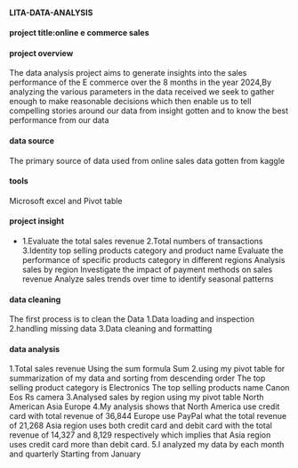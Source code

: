 #### LITA-DATA-ANALYSIS
#### project title:online e commerce sales

#### project overview
The data analysis project aims to generate insights into the sales performance of the E commerce over the 8 months in the year 2024,By analyzing the various parameters in the data received we seek to gather enough to make reasonable decisions which then enable us to tell compelling stories around our data from insight gotten and to know the best performance from our data
#### data source 
The primary source of data used from online sales data gotten from kaggle
#### tools
Microsoft excel and
Pivot table
#### project insight
- 1.Evaluate the total sales revenue 
2.Total numbers of transactions 
3.Identity top selling products category and product name 
Evaluate the performance of specific products category in different regions 
Analysis sales by region
Investigate the impact of payment methods on sales revenue 
Analyze sales trends over time to identify seasonal patterns 
#### data cleaning
The first process is to clean the Data
1.Data loading and inspection 
2.handling missing data
3.Data cleaning and formatting 
#### data analysis
1.Total sales revenue 
Using the sum formula 
Sum
2.using my pivot table for summarization of my data and sorting from descending order
The top selling product category is Electronics 
The top selling products name
Canon Eos Rs camera
3.Analysed sales by region using my pivot table
North American 
Asia
Europe 
4.My analysis shows that North America use credit card with total revenue of 36,844
Europe use PayPal what the total revenue of 21,268
Asia region uses both credit card and debit card with the total revenue of 14,327 and 8,129 respectively which implies that Asia region uses credit card more than debit card.
5.I analyzed my data by each month and quarterly 
Starting from January 



